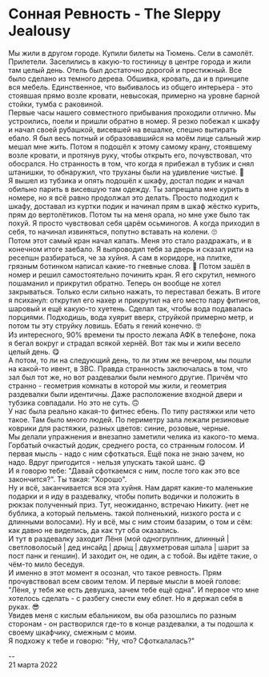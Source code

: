 # Сонная Ревность - The Sleppy Jealousy

Мы жили в другом городе. Купили билеты на Тюмень. Сели в самолёт. Прилетели. Заселились в какую-то гостиницу в центре города и жили там целый день. Отель был достаточно дорогой и престижный. Все было сделано из темного дерева. Обшивка, кровать, да и в принципе вся мебель. Единственное, что выбивалось из общего интерьера - это стоявшая прямо возле кровати, невысокая, примерно на уровне барной стойки, тумба с раковиной.\
Первые часы нашего совместного прибывания проходили отлично. Мы устроились, поели и пришли обратно в номер. Я резко побежал к шкафу и начал своей рубашкой, висевшей на вешалке, спешно вытирать ебало. Я был весь потный и образовавшийся на моём лице сальный жир мешал мне жить. Потом я подошёл к этому самому крану, стоявшему возле кровати, и протянув руку, чтобы открыть его, почувствовал, что обосрался. Но странность в том, что когда я прибежал в тубзик и снял штанишки, то обнаружил, что труханы были на удивление чистые. 🤔\
Я вышел из тубзика и опять подошёл к шкафу, достал подик и начал обильно парить в висевшую там одежду. Ты запрещала мне курить в номере, но я всё равно продолжал это делать. Просто подходил к шкафу, доставал из куртки подик и начинал прям в шкаф жёстко курить, прям до вертолётиков. Потом ты на меня орала, но мне уже было так похуй. Я просто чувствовал себя царём осьминогов. А когда приходил в себя, то начинал извиняться, попутно вставать на колени. 🙄\
Потом этот самый кран начал капать. Меня это стало раздражать, и в конечном итоге заебало. Я выпроводил тебя за дверь и сказал идти на ресепшн разбираться, че за хуйня. А сам в коридоре, на плитке, грязным ботинком написал какие-то гневные слова. 🤔 Потом зашёл в номер и решил самостоятельно починить кран. Я его скрутил, немного пошаманил и прикрутил обратно. Теперь он вообще не хотел закрываться. Только если сильно нажать, то переставал бежать. В итоге я психанул: открутил его нахер и прикрутил на его место пару фитингов, шаровый и ещё какую-то хуетень. Сделал так, чтобы вода подавалась порциями. Подходишь, вода хуярит вверх, струйкой примерно метр, и потом ты эту струйку ловишь. Ебать я гений конечно. 🤓\
Из интересного, 90% времени ты просто лежала АФК в телефоне, пока я бегал вокруг и страдал всякой хернёй. Вот так мы и жили весело целый день. 😋\
А потом, то ли на следующий день, то ли этим же вечером, мы пошли на какой-то ивент, в ЗВС. Правда странность заключалась в том, что зал был тот же, но вот раздевалки были немного другие. Причём что странно - геометрия комнаты в которой мы жили, и геометрия раздевалки были идентичны. Даже расположение входной двери и тубзика совпадали. Но это не суть. 🙃\
У нас была реально какая-то фитнес ебень. По типу растяжки или чето такое. Там было много людей. По периметру зала лежали резиновые коврики для растяжки, разных цветов: синие, розовые, черные.\
Мы делали упражнения и внезапно заметили челика из какого-то мема. Горбатый очкастый додик, среднего роста, со странным голосом. И первая мысль - надо с ним сфоткаться. Ещё пока не знаю зачем, но надо. Вдруг пригодится - нельзя упускать такой шанс. 😋\
И я говорю тебе: "Давай сфоткаемся с ним, после того как это все закончится?". Ты такая: "Хорошо".\
Ну и всё, заканчивается вся эта хуйня. Нам дарят какие-то маленькие подарки и я иду в раздевалку, чтобы попить водички и положить в рюкзак полученный приз. Тут, неожиданно, встречаю Никиту. (нет не бублика, а который пельмень. такой полненький, низкого роста и с длинными волосами). Ну и всё, мы с ним стоим базарим, о том и сём: как давно не виделись, да как тут оба оказались.\
И тут в раздевалку заходит Лёня (мой одногруппник, длинный | светловолосый | дед инсайд | дрыщ | двухметровая шпала | шарит за пост панк и геншин). И заходит он, не один, а с тобой. Вы идёте такие, о чём-то мило беседуя.\
И именно в этот момент я осознал, что такое ревность. Прям прочувствовал всем своим телом. И первые мысли в моей голове: "Лёня, у тебя же есть девушка, зачем тебе ещё одна". И первое что мне хотелось сделать - с разбегу снести ему еблет. Но я держал себя в руках. 😎\
Увидев меня с кислым ебальником, вы оба разошлись по разным сторонам - он растворился где-то в конце раздевалки, а ты подошла к своему шкафчику, смежным с моим.\
Я подхожу к тебе и говорю: "Ну, что? Сфоткалалась?"

-- \
21 марта 2022
